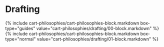 <div data-role="collapsible" data-inset="false">
	<h1 class="cart-collapsible-div">Drafting</h1>

<div class="cart-philosophies-wrapper">
{% include cart-philosophies/cart-philosophies-block.markdown box-type="guides" value="cart-philosophies/drafting/00-block.markdown" %}
{% include cart-philosophies/cart-philosophies-block.markdown box-type="normal" value="cart-philosophies/drafting/01-block.markdown" %}
</div>

</div>